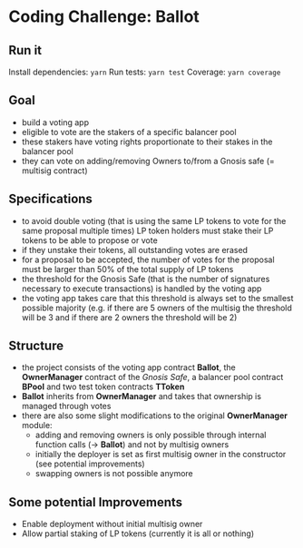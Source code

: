 # Coding Challenge: Ballot

## Run it

Install dependencies: `yarn`
Run tests: `yarn test`
Coverage: `yarn coverage`

## Goal

  - build a voting app 
  - eligible to vote are the stakers of a specific balancer pool 
  - these stakers have voting rights proportionate to their stakes in the balancer pool
  - they can vote on adding/removing Owners to/from a Gnosis safe (= multisig contract)

## Specifications

  - to avoid double voting (that is using the same LP tokens to vote for the same proposal multiple times) LP token holders must stake their LP tokens to be able to propose or vote
  - if they unstake their tokens, all outstanding votes are erased
  - for a proposal to be accepted, the number of votes for the proposal must be larger than 50% of the total supply of LP tokens
  - the threshold for the Gnosis Safe (that is the number of signatures necessary to execute transactions) is handled by the voting app
  - the voting app takes care that this threshold is always set to the smallest possible majority (e.g. if there are 5 owners of the multisig the threshold will be 3 and if there are 2 owners the threshold will be 2)

## Structure

  - the project consists of the voting app contract **Ballot**, the **OwnerManager** contract of the *Gnosis Safe*, a balancer pool contract **BPool** and two test token contracts **TToken**
  - **Ballot** inherits from **OwnerManager** and takes that ownership is managed through votes
  - there are also some slight modifications to the original **OwnerManager** module:
    - adding and removing owners is only possible through internal function calls (-> **Ballot**) and not by multisig owners
    - initially the deployer is set as first multisig owner in the constructor (see potential improvements)
    - swapping owners is not possible anymore

## Some potential Improvements
  - Enable deployment without initial multisig owner
  - Allow partial staking of LP tokens (currently it is all or nothing)
